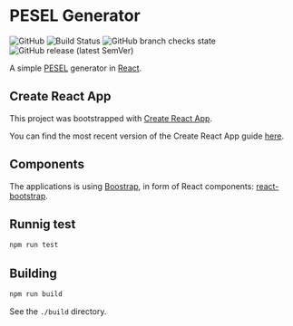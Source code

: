 # PESEL Generator

![GitHub](https://img.shields.io/github/license/dplocki/pesel-generator)
![Build Status](https://img.shields.io/endpoint.svg?url=https%3A%2F%2Factions-badge.atrox.dev%2Fdplocki%2Fpesel-generator%2Fbadge%3Fref%3Dmaster&style=flat)
![GitHub branch checks state](https://img.shields.io/github/checks-status/dplocki/pesel-generator/master)
![GitHub release (latest SemVer)](https://img.shields.io/github/v/release/dplocki/pesel-generator?sort=semver)

A simple [PESEL](https://en.wikipedia.org/wiki/PESEL) generator in [React](https://en.wikipedia.org/wiki/React_(JavaScript_library)).

## Create React App

This project was bootstrapped with [Create React App](https://github.com/facebookincubator/create-react-app).

You can find the most recent version of the Create React App guide [here](https://github.com/facebookincubator/create-react-app/blob/master/packages/react-scripts/template/README.md).

## Components

The applications is using [Boostrap](https://getbootstrap.com/), in form of React components: [react-bootstrap](https://react-bootstrap.github.io/).

## Runnig test

```bash
npm run test
```

## Building

```bash
npm run build
```

See the `./build` directory.
